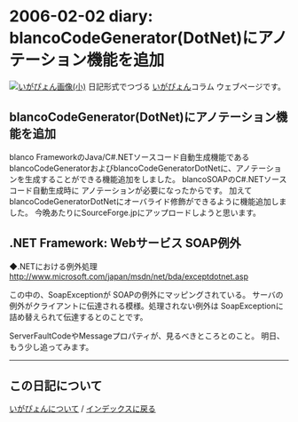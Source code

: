 2006-02-02 diary: blancoCodeGenerator(DotNet)にアノテーション機能を追加
=====================================================================================================
[![いがぴょん画像(小)](https://igapyon.github.io/diary/images/iga200306s.jpg "いがぴょん")](https://igapyon.github.io/diary/memo/memoigapyon.html) 日記形式でつづる [いがぴょん](https://igapyon.github.io/diary/memo/memoigapyon.html)コラム ウェブページです。

## blancoCodeGenerator(DotNet)にアノテーション機能を追加

blanco FrameworkのJava/C#.NETソースコード自動生成機能である blancoCodeGeneratorおよびblancoCodeGeneratorDotNetに、アノテーションを生成することができる機能追加をしました。
blancoSOAPのC#.NETソースコード自動生成時に アノテーションが必要になったからです。
加えて blancoCodeGeneratorDotNetにオーバライド修飾ができるように機能追加しました。
今晩あたりにSourceForge.jpにアップロードしようと思います。


## .NET Framework: Webサービス SOAP例外

◆.NETにおける例外処理 http://www.microsoft.com/japan/msdn/net/bda/exceptdotnet.asp

この中の、SoapExceptionが SOAPの例外にマッピングされている。
サーバの例外がクライアントに伝達される模様。処理されない例外は SoapExceptionに詰め替えられて伝達するとのことです。

ServerFaultCodeやMessageプロパティが、見るべきところとのこと。
明日、もう少し追ってみます。


----------------------------------------------------------------------------------------------------

## この日記について
[いがぴょんについて](https://igapyon.github.io/diary/memo/memoigapyon.html) / [インデックスに戻る](https://igapyon.github.io/diary/idxall.html)
